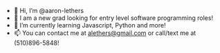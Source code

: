 - 👋 Hi, I’m @aaron-lethers
- 👀 I am a new grad looking for entry level software programming roles!
- 🌱 I’m currently learning Javascript, Python and more!
- 📫 You can contact me at alethers@gmail.com or call/text me at (510)896-5848!
